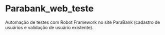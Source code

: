 # Parabank_web_teste
Automação de testes com Robot Framework no site ParaBank (cadastro de usuários e validação de usuário existente).
